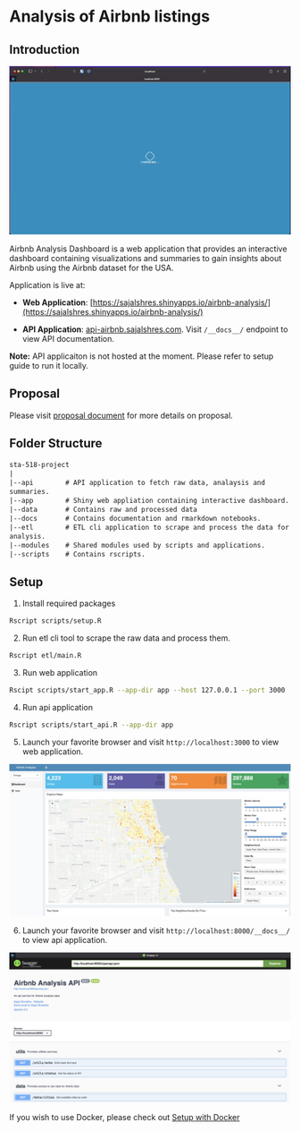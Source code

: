 # Analysis of Airbnb listings

## Introduction

![App Demo](./docs/images/app-demo.gif)

Airbnb Analysis Dashboard is a web application that provides an interactive dashboard containing visualizations and summaries to gain insights about Airbnb using the Airbnb dataset for the USA.

Application is live at:

- **Web Application**: [https://sajalshres.shinyapps.io/airbnb-analysis/](https://sajalshres.shinyapps.io/airbnb-analysis/)

- **API Application**: [api-airbnb.sajalshres.com](https://api-airbnb.sajalshres.com/__docs__/). Visit `/__docs__/` endpoint to view API documentation.

**Note:** API applicaiton is not hosted at the moment. Please refer to setup guide to run it locally.


## Proposal

Please visit [proposal document](./docs/proposal.md) for more details on proposal.

## Folder Structure

```
sta-518-project
|
|--api        # API application to fetch raw data, analaysis and summaries.
|--app        # Shiny web appliation containing interactive dashboard.
|--data       # Contains raw and processed data
|--docs       # Contains documentation and rmarkdown notebooks.
|--etl        # ETL cli application to scrape and process the data for analysis.
|--modules    # Shared modules used by scripts and applications.
|--scripts    # Contains rscripts.
```

## Setup

1. Install required packages

  ```bash
  Rscript scripts/setup.R
  ```

2. Run etl cli tool to scrape the raw data and process them.

  ```bash
  Rscript etl/main.R
  ```
  
3. Run web application

  ```bash
  Rscipt scripts/start_app.R --app-dir app --host 127.0.0.1 --port 3000
  ```

4. Run api application

  ```bash
  Rscript scripts/start_api.R --app-dir app
  ```
5. Launch your favorite browser and visit `http://localhost:3000` to view web application.

<p align="center">
  <img src="./docs/images/app-screenshot.png" alt="App Screenshot" width="800"/>
</p>


6. Launch your favorite browser and visit `http://localhost:8000/__docs__/` to view api application.

<p align="center">
  <img src="./docs/images/api-screenshot.png" alt="Api Screenshot" width="800"/>
</p>

If you wish to use Docker, please check out [Setup with Docker](./docs/docker.md)


